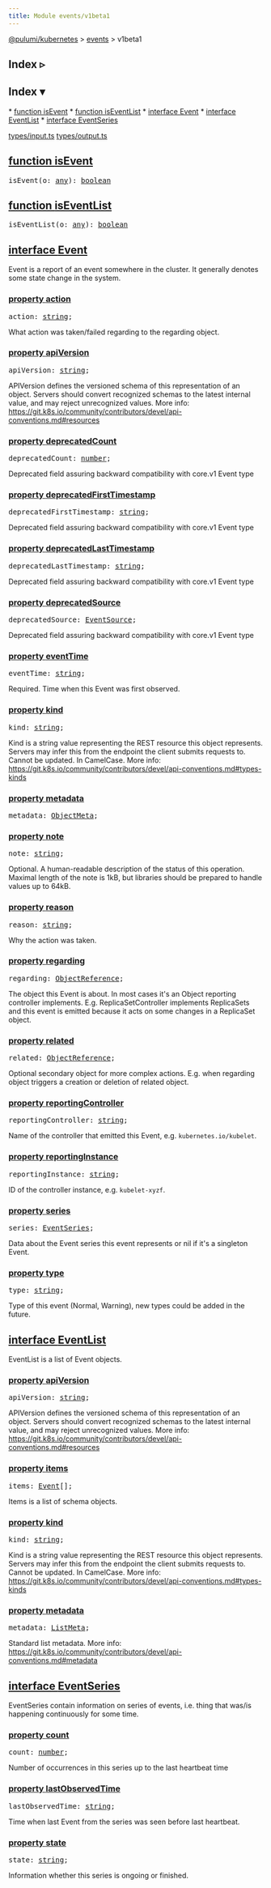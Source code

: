 ```yaml
---
title: Module events/v1beta1
---
```


<!-- WARNING: this page was generated by a tool. Do not edit it by hand. -->
<!-- To change it, please see https://github.com/pulumi/docs/tree/master/tools/tscdocgen. -->

<a href="../../index.html">@pulumi/kubernetes</a> &gt; <a href="../index.html">events</a> &gt; v1beta1

<div class="toggleVisible" markdown="1">
<div class="collapsed" markdown="1">
<h2 class="pdoc-module-header toggleButton" title="Click to show Index">Index ▹</h2>
</div>
<div class="expanded" markdown="1">
<h2 class="pdoc-module-header toggleButton" title="Click to hide Index">Index ▾</h2>
<div class="pdoc-module-contents" markdown="1">
* <a href="#isEvent">function isEvent</a>
* <a href="#isEventList">function isEventList</a>
* <a href="#Event">interface Event</a>
* <a href="#EventList">interface EventList</a>
* <a href="#EventSeries">interface EventSeries</a>

<a href="https://github.com/pulumi/pulumi-kubernetes/blob/master/sdk/nodejs/types/input.ts">types/input.ts</a> <a href="https://github.com/pulumi/pulumi-kubernetes/blob/master/sdk/nodejs/types/output.ts">types/output.ts</a> 
</div>
</div>
</div>


<h2 class="pdoc-module-header" id="isEvent">
<a class="pdoc-member-name" href="https://github.com/pulumi/pulumi-kubernetes/blob/master/sdk/nodejs/types/input.ts#L14675">function <b>isEvent</b></a>
</h2>
<div class="pdoc-module-contents" markdown="1">

<pre class="highlight"><span class='kd'></span>isEvent(o: <span class='kd'><a href='https://www.typescriptlang.org/docs/handbook/basic-types.html#any'>any</a></span>): <span class='kd'><a href='https://developer.mozilla.org/en-US/docs/Web/JavaScript/Reference/Global_Objects/Boolean'>boolean</a></span></pre>

</div>
<h2 class="pdoc-module-header" id="isEventList">
<a class="pdoc-member-name" href="https://github.com/pulumi/pulumi-kubernetes/blob/master/sdk/nodejs/types/input.ts#L14712">function <b>isEventList</b></a>
</h2>
<div class="pdoc-module-contents" markdown="1">

<pre class="highlight"><span class='kd'></span>isEventList(o: <span class='kd'><a href='https://www.typescriptlang.org/docs/handbook/basic-types.html#any'>any</a></span>): <span class='kd'><a href='https://developer.mozilla.org/en-US/docs/Web/JavaScript/Reference/Global_Objects/Boolean'>boolean</a></span></pre>

</div>
<h2 class="pdoc-module-header" id="Event">
<a class="pdoc-member-name" href="https://github.com/pulumi/pulumi-kubernetes/blob/master/sdk/nodejs/types/output.ts#L13847">interface <b>Event</b></a>
</h2>
<div class="pdoc-module-contents" markdown="1">

Event is a report of an event somewhere in the cluster. It generally denotes some state
change in the system.

<h3 class="pdoc-member-header" id="Event-action">
<a class="pdoc-child-name" href="https://github.com/pulumi/pulumi-kubernetes/blob/master/sdk/nodejs/types/output.ts#L13851">property <b>action</b></a>
</h3>
<div class="pdoc-member-contents" markdown="1">
<pre class="highlight"><span class='kd'></span>action: <span class='kd'><a href='https://developer.mozilla.org/en-US/docs/Web/JavaScript/Reference/Global_Objects/String'>string</a></span>;</pre>

What action was taken/failed regarding to the regarding object.

</div>
<h3 class="pdoc-member-header" id="Event-apiVersion">
<a class="pdoc-child-name" href="https://github.com/pulumi/pulumi-kubernetes/blob/master/sdk/nodejs/types/output.ts#L13859">property <b>apiVersion</b></a>
</h3>
<div class="pdoc-member-contents" markdown="1">
<pre class="highlight"><span class='kd'></span>apiVersion: <span class='kd'><a href='https://developer.mozilla.org/en-US/docs/Web/JavaScript/Reference/Global_Objects/String'>string</a></span>;</pre>

APIVersion defines the versioned schema of this representation of an object. Servers should
convert recognized schemas to the latest internal value, and may reject unrecognized
values. More info:
https://git.k8s.io/community/contributors/devel/api-conventions.md#resources

</div>
<h3 class="pdoc-member-header" id="Event-deprecatedCount">
<a class="pdoc-child-name" href="https://github.com/pulumi/pulumi-kubernetes/blob/master/sdk/nodejs/types/output.ts#L13864">property <b>deprecatedCount</b></a>
</h3>
<div class="pdoc-member-contents" markdown="1">
<pre class="highlight"><span class='kd'></span>deprecatedCount: <span class='kd'><a href='https://developer.mozilla.org/en-US/docs/Web/JavaScript/Reference/Global_Objects/Number'>number</a></span>;</pre>

Deprecated field assuring backward compatibility with core.v1 Event type

</div>
<h3 class="pdoc-member-header" id="Event-deprecatedFirstTimestamp">
<a class="pdoc-child-name" href="https://github.com/pulumi/pulumi-kubernetes/blob/master/sdk/nodejs/types/output.ts#L13869">property <b>deprecatedFirstTimestamp</b></a>
</h3>
<div class="pdoc-member-contents" markdown="1">
<pre class="highlight"><span class='kd'></span>deprecatedFirstTimestamp: <span class='kd'><a href='https://developer.mozilla.org/en-US/docs/Web/JavaScript/Reference/Global_Objects/String'>string</a></span>;</pre>

Deprecated field assuring backward compatibility with core.v1 Event type

</div>
<h3 class="pdoc-member-header" id="Event-deprecatedLastTimestamp">
<a class="pdoc-child-name" href="https://github.com/pulumi/pulumi-kubernetes/blob/master/sdk/nodejs/types/output.ts#L13874">property <b>deprecatedLastTimestamp</b></a>
</h3>
<div class="pdoc-member-contents" markdown="1">
<pre class="highlight"><span class='kd'></span>deprecatedLastTimestamp: <span class='kd'><a href='https://developer.mozilla.org/en-US/docs/Web/JavaScript/Reference/Global_Objects/String'>string</a></span>;</pre>

Deprecated field assuring backward compatibility with core.v1 Event type

</div>
<h3 class="pdoc-member-header" id="Event-deprecatedSource">
<a class="pdoc-child-name" href="https://github.com/pulumi/pulumi-kubernetes/blob/master/sdk/nodejs/types/output.ts#L13879">property <b>deprecatedSource</b></a>
</h3>
<div class="pdoc-member-contents" markdown="1">
<pre class="highlight"><span class='kd'></span>deprecatedSource: <a href='#EventSource'>EventSource</a>;</pre>

Deprecated field assuring backward compatibility with core.v1 Event type

</div>
<h3 class="pdoc-member-header" id="Event-eventTime">
<a class="pdoc-child-name" href="https://github.com/pulumi/pulumi-kubernetes/blob/master/sdk/nodejs/types/output.ts#L13884">property <b>eventTime</b></a>
</h3>
<div class="pdoc-member-contents" markdown="1">
<pre class="highlight"><span class='kd'></span>eventTime: <span class='kd'><a href='https://developer.mozilla.org/en-US/docs/Web/JavaScript/Reference/Global_Objects/String'>string</a></span>;</pre>

Required. Time when this Event was first observed.

</div>
<h3 class="pdoc-member-header" id="Event-kind">
<a class="pdoc-child-name" href="https://github.com/pulumi/pulumi-kubernetes/blob/master/sdk/nodejs/types/output.ts#L13892">property <b>kind</b></a>
</h3>
<div class="pdoc-member-contents" markdown="1">
<pre class="highlight"><span class='kd'></span>kind: <span class='kd'><a href='https://developer.mozilla.org/en-US/docs/Web/JavaScript/Reference/Global_Objects/String'>string</a></span>;</pre>

Kind is a string value representing the REST resource this object represents. Servers may
infer this from the endpoint the client submits requests to. Cannot be updated. In
CamelCase. More info:
https://git.k8s.io/community/contributors/devel/api-conventions.md#types-kinds

</div>
<h3 class="pdoc-member-header" id="Event-metadata">
<a class="pdoc-child-name" href="https://github.com/pulumi/pulumi-kubernetes/blob/master/sdk/nodejs/types/output.ts#L13895">property <b>metadata</b></a>
</h3>
<div class="pdoc-member-contents" markdown="1">
<pre class="highlight"><span class='kd'></span>metadata: <a href='#ObjectMeta'>ObjectMeta</a>;</pre>
</div>
<h3 class="pdoc-member-header" id="Event-note">
<a class="pdoc-child-name" href="https://github.com/pulumi/pulumi-kubernetes/blob/master/sdk/nodejs/types/output.ts#L13901">property <b>note</b></a>
</h3>
<div class="pdoc-member-contents" markdown="1">
<pre class="highlight"><span class='kd'></span>note: <span class='kd'><a href='https://developer.mozilla.org/en-US/docs/Web/JavaScript/Reference/Global_Objects/String'>string</a></span>;</pre>

Optional. A human-readable description of the status of this operation. Maximal length of
the note is 1kB, but libraries should be prepared to handle values up to 64kB.

</div>
<h3 class="pdoc-member-header" id="Event-reason">
<a class="pdoc-child-name" href="https://github.com/pulumi/pulumi-kubernetes/blob/master/sdk/nodejs/types/output.ts#L13906">property <b>reason</b></a>
</h3>
<div class="pdoc-member-contents" markdown="1">
<pre class="highlight"><span class='kd'></span>reason: <span class='kd'><a href='https://developer.mozilla.org/en-US/docs/Web/JavaScript/Reference/Global_Objects/String'>string</a></span>;</pre>

Why the action was taken.

</div>
<h3 class="pdoc-member-header" id="Event-regarding">
<a class="pdoc-child-name" href="https://github.com/pulumi/pulumi-kubernetes/blob/master/sdk/nodejs/types/output.ts#L13913">property <b>regarding</b></a>
</h3>
<div class="pdoc-member-contents" markdown="1">
<pre class="highlight"><span class='kd'></span>regarding: <a href='#ObjectReference'>ObjectReference</a>;</pre>

The object this Event is about. In most cases it's an Object reporting controller
implements. E.g. ReplicaSetController implements ReplicaSets and this event is emitted
because it acts on some changes in a ReplicaSet object.

</div>
<h3 class="pdoc-member-header" id="Event-related">
<a class="pdoc-child-name" href="https://github.com/pulumi/pulumi-kubernetes/blob/master/sdk/nodejs/types/output.ts#L13919">property <b>related</b></a>
</h3>
<div class="pdoc-member-contents" markdown="1">
<pre class="highlight"><span class='kd'></span>related: <a href='#ObjectReference'>ObjectReference</a>;</pre>

Optional secondary object for more complex actions. E.g. when regarding object triggers a
creation or deletion of related object.

</div>
<h3 class="pdoc-member-header" id="Event-reportingController">
<a class="pdoc-child-name" href="https://github.com/pulumi/pulumi-kubernetes/blob/master/sdk/nodejs/types/output.ts#L13924">property <b>reportingController</b></a>
</h3>
<div class="pdoc-member-contents" markdown="1">
<pre class="highlight"><span class='kd'></span>reportingController: <span class='kd'><a href='https://developer.mozilla.org/en-US/docs/Web/JavaScript/Reference/Global_Objects/String'>string</a></span>;</pre>

Name of the controller that emitted this Event, e.g. `kubernetes.io/kubelet`.

</div>
<h3 class="pdoc-member-header" id="Event-reportingInstance">
<a class="pdoc-child-name" href="https://github.com/pulumi/pulumi-kubernetes/blob/master/sdk/nodejs/types/output.ts#L13929">property <b>reportingInstance</b></a>
</h3>
<div class="pdoc-member-contents" markdown="1">
<pre class="highlight"><span class='kd'></span>reportingInstance: <span class='kd'><a href='https://developer.mozilla.org/en-US/docs/Web/JavaScript/Reference/Global_Objects/String'>string</a></span>;</pre>

ID of the controller instance, e.g. `kubelet-xyzf`.

</div>
<h3 class="pdoc-member-header" id="Event-series">
<a class="pdoc-child-name" href="https://github.com/pulumi/pulumi-kubernetes/blob/master/sdk/nodejs/types/output.ts#L13934">property <b>series</b></a>
</h3>
<div class="pdoc-member-contents" markdown="1">
<pre class="highlight"><span class='kd'></span>series: <a href='#EventSeries'>EventSeries</a>;</pre>

Data about the Event series this event represents or nil if it's a singleton Event.

</div>
<h3 class="pdoc-member-header" id="Event-type">
<a class="pdoc-child-name" href="https://github.com/pulumi/pulumi-kubernetes/blob/master/sdk/nodejs/types/output.ts#L13939">property <b>type</b></a>
</h3>
<div class="pdoc-member-contents" markdown="1">
<pre class="highlight"><span class='kd'></span>type: <span class='kd'><a href='https://developer.mozilla.org/en-US/docs/Web/JavaScript/Reference/Global_Objects/String'>string</a></span>;</pre>

Type of this event (Normal, Warning), new types could be added in the future.

</div>
</div>
<h2 class="pdoc-module-header" id="EventList">
<a class="pdoc-member-name" href="https://github.com/pulumi/pulumi-kubernetes/blob/master/sdk/nodejs/types/output.ts#L13946">interface <b>EventList</b></a>
</h2>
<div class="pdoc-module-contents" markdown="1">

EventList is a list of Event objects.

<h3 class="pdoc-member-header" id="EventList-apiVersion">
<a class="pdoc-child-name" href="https://github.com/pulumi/pulumi-kubernetes/blob/master/sdk/nodejs/types/output.ts#L13953">property <b>apiVersion</b></a>
</h3>
<div class="pdoc-member-contents" markdown="1">
<pre class="highlight"><span class='kd'></span>apiVersion: <span class='kd'><a href='https://developer.mozilla.org/en-US/docs/Web/JavaScript/Reference/Global_Objects/String'>string</a></span>;</pre>

APIVersion defines the versioned schema of this representation of an object. Servers should
convert recognized schemas to the latest internal value, and may reject unrecognized
values. More info:
https://git.k8s.io/community/contributors/devel/api-conventions.md#resources

</div>
<h3 class="pdoc-member-header" id="EventList-items">
<a class="pdoc-child-name" href="https://github.com/pulumi/pulumi-kubernetes/blob/master/sdk/nodejs/types/output.ts#L13958">property <b>items</b></a>
</h3>
<div class="pdoc-member-contents" markdown="1">
<pre class="highlight"><span class='kd'></span>items: <a href='#Event'>Event</a>[];</pre>

Items is a list of schema objects.

</div>
<h3 class="pdoc-member-header" id="EventList-kind">
<a class="pdoc-child-name" href="https://github.com/pulumi/pulumi-kubernetes/blob/master/sdk/nodejs/types/output.ts#L13966">property <b>kind</b></a>
</h3>
<div class="pdoc-member-contents" markdown="1">
<pre class="highlight"><span class='kd'></span>kind: <span class='kd'><a href='https://developer.mozilla.org/en-US/docs/Web/JavaScript/Reference/Global_Objects/String'>string</a></span>;</pre>

Kind is a string value representing the REST resource this object represents. Servers may
infer this from the endpoint the client submits requests to. Cannot be updated. In
CamelCase. More info:
https://git.k8s.io/community/contributors/devel/api-conventions.md#types-kinds

</div>
<h3 class="pdoc-member-header" id="EventList-metadata">
<a class="pdoc-child-name" href="https://github.com/pulumi/pulumi-kubernetes/blob/master/sdk/nodejs/types/output.ts#L13972">property <b>metadata</b></a>
</h3>
<div class="pdoc-member-contents" markdown="1">
<pre class="highlight"><span class='kd'></span>metadata: <a href='#ListMeta'>ListMeta</a>;</pre>

Standard list metadata. More info:
https://git.k8s.io/community/contributors/devel/api-conventions.md#metadata

</div>
</div>
<h2 class="pdoc-module-header" id="EventSeries">
<a class="pdoc-member-name" href="https://github.com/pulumi/pulumi-kubernetes/blob/master/sdk/nodejs/types/output.ts#L13980">interface <b>EventSeries</b></a>
</h2>
<div class="pdoc-module-contents" markdown="1">

EventSeries contain information on series of events, i.e. thing that was/is happening
continuously for some time.

<h3 class="pdoc-member-header" id="EventSeries-count">
<a class="pdoc-child-name" href="https://github.com/pulumi/pulumi-kubernetes/blob/master/sdk/nodejs/types/output.ts#L13984">property <b>count</b></a>
</h3>
<div class="pdoc-member-contents" markdown="1">
<pre class="highlight"><span class='kd'></span>count: <span class='kd'><a href='https://developer.mozilla.org/en-US/docs/Web/JavaScript/Reference/Global_Objects/Number'>number</a></span>;</pre>

Number of occurrences in this series up to the last heartbeat time

</div>
<h3 class="pdoc-member-header" id="EventSeries-lastObservedTime">
<a class="pdoc-child-name" href="https://github.com/pulumi/pulumi-kubernetes/blob/master/sdk/nodejs/types/output.ts#L13989">property <b>lastObservedTime</b></a>
</h3>
<div class="pdoc-member-contents" markdown="1">
<pre class="highlight"><span class='kd'></span>lastObservedTime: <span class='kd'><a href='https://developer.mozilla.org/en-US/docs/Web/JavaScript/Reference/Global_Objects/String'>string</a></span>;</pre>

Time when last Event from the series was seen before last heartbeat.

</div>
<h3 class="pdoc-member-header" id="EventSeries-state">
<a class="pdoc-child-name" href="https://github.com/pulumi/pulumi-kubernetes/blob/master/sdk/nodejs/types/output.ts#L13994">property <b>state</b></a>
</h3>
<div class="pdoc-member-contents" markdown="1">
<pre class="highlight"><span class='kd'></span>state: <span class='kd'><a href='https://developer.mozilla.org/en-US/docs/Web/JavaScript/Reference/Global_Objects/String'>string</a></span>;</pre>

Information whether this series is ongoing or finished.

</div>
</div>
